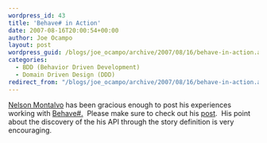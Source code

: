 ```yaml
---
wordpress_id: 43
title: 'Behave# in Action'
date: 2007-08-16T20:00:54+00:00
author: Joe Ocampo
layout: post
wordpress_guid: /blogs/joe_ocampo/archive/2007/08/16/behave-in-action.aspx
categories:
  - BDD (Behavior Driven Development)
  - Domain Driven Design (DDD)
redirect_from: "/blogs/joe_ocampo/archive/2007/08/16/behave-in-action.aspx/"
---
```

<a href="http://codemonkey.nmonta.com/" target="_blank">Nelson Montalvo</a> has been gracious enough to post his experiences working with <a href="http://www.codeplex.com/BehaveSharp" target="_blank">Behave#.</a>&nbsp; Please make sure to check out his <a href="http://codemonkey.nmonta.com/2007/08/14/behave-part-5/" target="_blank">post</a>.&nbsp; His point about the discovery of the his API through the story definition is very encouraging.